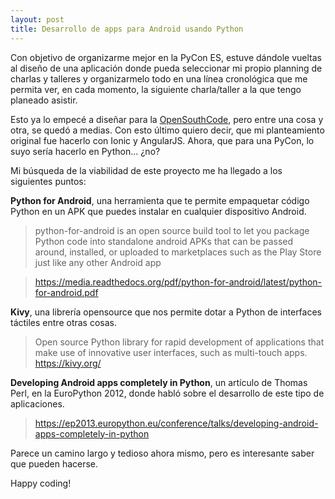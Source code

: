 ```yaml
---
layout: post
title: Desarrollo de apps para Android usando Python
---
```


Con objetivo de organizarme mejor en la PyCon ES, estuve dándole vueltas al diseño de una aplicación donde pueda seleccionar mi propio planning de charlas y talleres y organizarmelo todo en una línea cronológica que me permita ver, en cada momento, la siguiente charla/taller a la que tengo planeado asistir.

Esto ya lo empecé a diseñar para la [OpenSouthCode](http://juanjosalvador.es/2016/05/08/Experiencia-OpenSouthCode/), pero entre una cosa y otra, se quedó a medias. Con esto último quiero decir, que mi planteamiento original fue hacerlo con Ionic y AngularJS. Ahora, que para una PyCon, lo suyo sería hacerlo en Python... ¿no?

Mi búsqueda de la viabilidad de este proyecto me ha llegado a los siguientes puntos:

**Python for Android**, una herramienta que te permite empaquetar código Python en un APK que puedes instalar en cualquier dispositivo Android.

>python-for-android is an open source build tool to let you package Python code into standalone android APKs that can be passed around, installed, or uploaded to marketplaces such as the Play Store just like any other Android app

>https://media.readthedocs.org/pdf/python-for-android/latest/python-for-android.pdf

**Kivy**, una librería opensource que nos permite dotar a Python de interfaces táctiles entre otras cosas.

>Open source Python library for rapid development of applications
that make use of innovative user interfaces, such as multi-touch apps. https://kivy.org/

**Developing Android apps completely in Python**, un artículo de Thomas Perl, en la EuroPython 2012, donde habló sobre el desarrollo de este tipo de aplicaciones.

>https://ep2013.europython.eu/conference/talks/developing-android-apps-completely-in-python

Parece un camino largo y tedioso ahora mismo, pero es interesante saber que pueden hacerse.

Happy coding!
